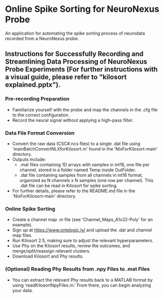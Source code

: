 # Online Spike Sorting for NeuroNexus Probe
An application for automating the spike sorting process of neurodata recorded from a NeuroNexus probe.

## Instructions for Successfully Recording and Streamlining Data Processing of NeuroNexus Probe Experiments (For further instructions with a visual guide, please refer to "kilosort explained.pptx").

### Pre-recording Preparation
- Familiarize yourself with the probe and map the channels in the .cfg file to the correct configuration.
- Record the neural signal without applying a high-pass filter.

### Data File Format Conversion 
- Convert the raw data (CSC#.ncs files) to a single .dat file using 'mainBatchConvertNLXforKilosort.m' found in the 'NlxForKilosort-main' directory.
- Outputs include:
  - .mat files containing 1D arrays with samples in int16, one file per channel, stored in a folder named Temp inside OutFolder.
  - .dat file containing samples from all channels in int16 format, organized as N channels x N samples (one row per channel). This .dat file can be read in Kilosort for spike sorting. 
- For further details, please refer to the README.md file in the 'NlxForKilosort-main' directory.

### Online Spike Sorting  
- Create a channel map .m file (see 'Channel_Maps_A1x32-Poly' for an example).
- Sign up at https://www.ontologic.ly/ and upload the .dat and channel map files.
- Run Kilosort 2.5, making sure to adjust the relevant hyperparameters.
- Use Phy on the Kilosort results, review the outcomes, and merge/split/reassign relevant clusters.
- Download Kilosort and Phy results.

### (Optional) Reading Phy Results from .npy Files to .mat Files
- You can extract the relevant Phy results back to a MATLAB format by using 'readKilosortNpyFiles.m.' From there, you can begin analyzing your data.
